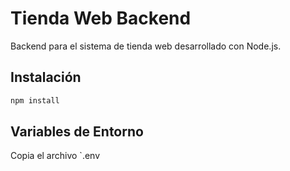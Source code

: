 # Tienda Web Backend

Backend para el sistema de tienda web desarrollado con Node.js.

## Instalación

```bash
npm install
```

## Variables de Entorno

Copia el archivo `.env
